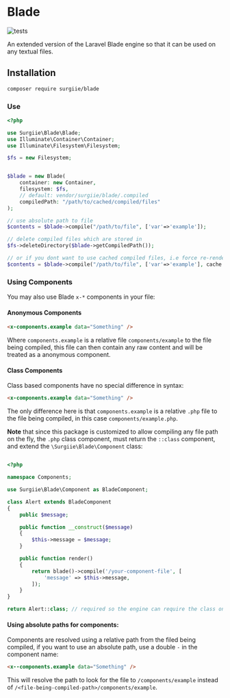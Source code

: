 # Blade

![tests](https://github.com/surgiie/blade/actions/workflows/tests.yml/badge.svg)

An extended version of the Laravel Blade engine so that it can be used on any textual files.

## Installation

```bash
composer require surgiie/blade
```

### Use

```php
<?php

use Surgiie\Blade\Blade;
use Illuminate\Container\Container;
use Illuminate\Filesystem\Filesystem;

$fs = new Filesystem;


$blade = new Blade(
    container: new Container,
    filesystem: $fs,
    // default: vendor/surgiie/blade/.compiled
    compiledPath: "/path/to/cached/compiled/files"
);

// use absolute path to file
$contents = $blade->compile("/path/to/file", ['var'=>'example']);

// delete compiled files which are stored in
$fs->deleteDirectory($blade->getCompiledPath());

// or if you dont want to use cached compiled files, i.e force re-render:
$contents = $blade->compile("/path/to/file", ['var'=>'example'], cache: false);

```
### Using Components

You may also use Blade `x-*` components in your file:


#### Anonymous Components
```html
<x-components.example data="Something" />
```

Where `components.example` is a relative file  `components/example` to the file being compiled, this file can then contain any raw content and will be treated as a anonymous component.

#### Class Components

Class based components have no special difference in syntax:
```html
<x-components.example data="Something" />
```

The only difference here is that `components.example` is a relative `.php` file  to the file being compiled, in this case `components/example.php`.


**Note** that since this package is customized to allow compiling any file path on the fly, the `.php` class component, must return the `::class` component, and extend the `\Surgiie\Blade\Component` class:

```php

<?php

namespace Components;

use Surgiie\Blade\Component as BladeComponent;

class Alert extends BladeComponent
{
    public $message;

    public function __construct($message)
    {
        $this->message = $message;
    }

    public function render()
    {
        return blade()->compile('/your-component-file', [
            'message' => $this->message,
        ]);
    }
}

return Alert::class; // required so the engine can require the class on the fly and remember it.
```

#### Using absolute paths for components:

Components are resolved using a relative path from the filed being compiled, if you want to use an absolute path, use a double `-` in the component name:

```html
<x--components.example data="Something" />
```

This will resolve the path to look for the file to `/components/example` instead of `/<file-being-compiled-path>/components/example`.